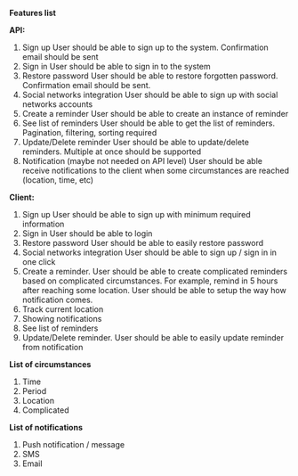 **Features list**

**API:**
1. Sign up
User should be able to sign up to the system. Confirmation email should be sent
2. Sign in
User should be able to sign in to the system
3. Restore password
User should be able to restore forgotten password. Confirmation email should be sent.
4. Social networks integration
User should be able to sign up with social networks accounts
5. Create a reminder
User should be able to create an instance of reminder
6. See list of reminders
User should be able to get the list of reminders. Pagination, filtering, sorting required
7. Update/Delete reminder
User should be able to update/delete reminders. Multiple at once should be supported
8. Notification (maybe not needed on API level)
User should be able receive notifications to the client when some circumstances are reached (location, time, etc)

**Client:**
1. Sign up
User should be able to sign up with minimum required information
2. Sign in
User should be able to login
3. Restore password
User should be able to easily restore password
4. Social networks integration
User should be able to sign up / sign in in one click
5. Create a reminder.
User should be able to create complicated reminders based on complicated circumstances.
For example, remind in 5 hours after reaching some location.
User should be able to setup the way how notification comes.
6. Track current location
7. Showing notifications
8. See list of reminders
9. Update/Delete reminder. User should be able to easily update reminder from notification

**List of circumstances**
1. Time
2. Period
3. Location
4. Complicated

**List of notifications**
1. Push notification / message
2. SMS
3. Email
